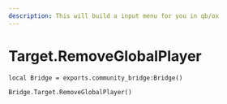 ```yaml
---
description: This will build a input menu for you in qb/ox
---
```


# Target.RemoveGlobalPlayer

```
local Bridge = exports.community_bridge:Bridge()

Bridge.Target.RemoveGlobalPlayer()

```
